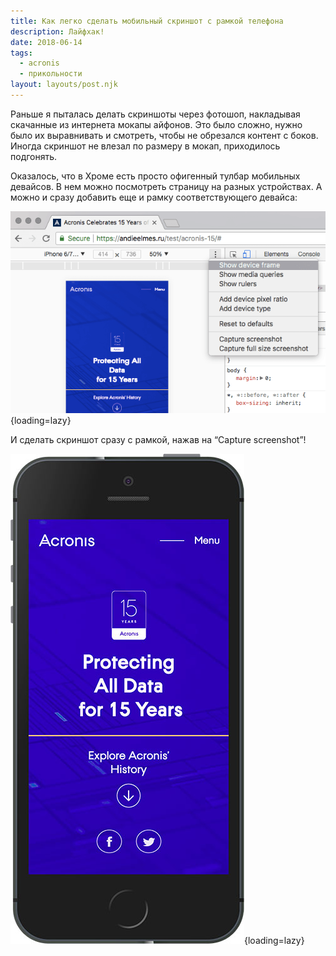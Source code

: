 ```yaml
---
title: Как легко сделать мобильный скриншот c рамкой телефона
description: Лайфхак!
date: 2018-06-14
tags:
  - acronis
  - прикольности
layout: layouts/post.njk
---
```

Раньше я пыталась делать скриншоты через фотошоп, накладывая скачанные из интернета мокапы айфонов. Это было сложно, нужно было их выравнивать и смотреть, чтобы не обрезался контент с боков. Иногда скриншот не влезал по размеру в мокап, приходилось подгонять.

Оказалось, что в Хроме есть просто офигенный тулбар мобильных девайсов. В нем можно посмотреть страницу на разных устройствах. А можно и сразу добавить еще и рамку соответствующего девайса:

![Скриншот страницы настроек мобильного режима Chrome](./images/chrome.png){loading=lazy}

И сделать скриншот сразу с рамкой, нажав на “Capture screenshot”!

![Скриншот страницы с рамкой](./images/se.jpg){loading=lazy}
